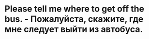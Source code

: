 # Please tell me where to get off the bus. - Пожалуйста, скажите, где мне следует выйти из автобуса.
